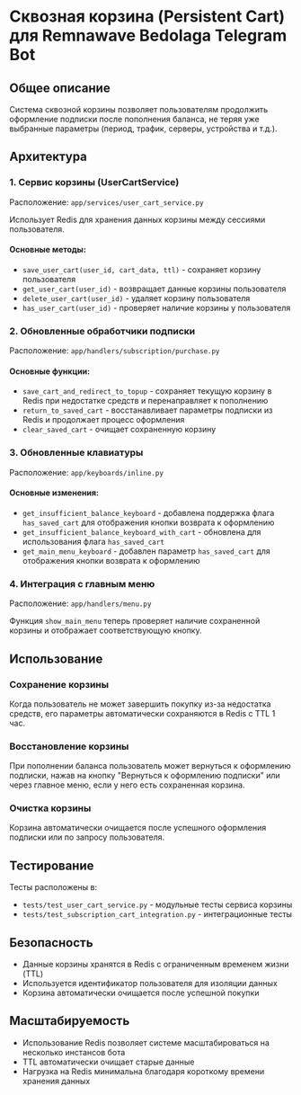 # Сквозная корзина (Persistent Cart) для Remnawave Bedolaga Telegram Bot

## Общее описание

Система сквозной корзины позволяет пользователям продолжить оформление подписки после пополнения баланса, не теряя уже выбранные параметры (период, трафик, серверы, устройства и т.д.).

## Архитектура

### 1. Сервис корзины (UserCartService)

Расположение: `app/services/user_cart_service.py`

Использует Redis для хранения данных корзины между сессиями пользователя.

#### Основные методы:
- `save_user_cart(user_id, cart_data, ttl)` - сохраняет корзину пользователя
- `get_user_cart(user_id)` - возвращает данные корзины пользователя
- `delete_user_cart(user_id)` - удаляет корзину пользователя
- `has_user_cart(user_id)` - проверяет наличие корзины у пользователя

### 2. Обновленные обработчики подписки

Расположение: `app/handlers/subscription/purchase.py`

#### Основные функции:
- `save_cart_and_redirect_to_topup` - сохраняет текущую корзину в Redis при недостатке средств и перенаправляет к пополнению
- `return_to_saved_cart` - восстанавливает параметры подписки из Redis и продолжает процесс оформления
- `clear_saved_cart` - очищает сохраненную корзину

### 3. Обновленные клавиатуры

Расположение: `app/keyboards/inline.py`

#### Основные изменения:
- `get_insufficient_balance_keyboard` - добавлена поддержка флага `has_saved_cart` для отображения кнопки возврата к оформлению
- `get_insufficient_balance_keyboard_with_cart` - обновлена для использования флага `has_saved_cart`
- `get_main_menu_keyboard` - добавлен параметр `has_saved_cart` для отображения кнопки возврата к оформлению

### 4. Интеграция с главным меню

Расположение: `app/handlers/menu.py`

Функция `show_main_menu` теперь проверяет наличие сохраненной корзины и отображает соответствующую кнопку.

## Использование

### Сохранение корзины

Когда пользователь не может завершить покупку из-за недостатка средств, его параметры автоматически сохраняются в Redis с TTL 1 час.

### Восстановление корзины

При пополнении баланса пользователь может вернуться к оформлению подписки, нажав на кнопку "Вернуться к оформлению подписки" или через главное меню, если у него есть сохраненная корзина.

### Очистка корзины

Корзина автоматически очищается после успешного оформления подписки или по запросу пользователя.

## Тестирование

Тесты расположены в:
- `tests/test_user_cart_service.py` - модульные тесты сервиса корзины
- `tests/test_subscription_cart_integration.py` - интеграционные тесты

## Безопасность

- Данные корзины хранятся в Redis с ограниченным временем жизни (TTL)
- Используется идентификатор пользователя для изоляции данных
- Корзина автоматически очищается после успешной покупки

## Масштабируемость

- Использование Redis позволяет системе масштабироваться на несколько инстансов бота
- TTL автоматически очищает старые данные
- Нагрузка на Redis минимальна благодаря короткому времени хранения данных